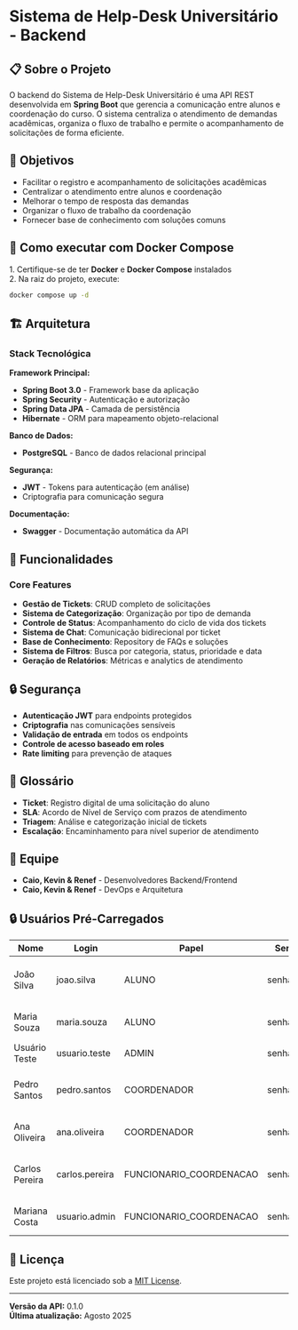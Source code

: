 # Sistema de Help-Desk Universitário - Backend

## 📋 Sobre o Projeto

O backend do Sistema de Help-Desk Universitário é uma API REST desenvolvida em **Spring Boot** que gerencia a comunicação entre alunos e coordenação do curso. O sistema centraliza o atendimento de demandas acadêmicas, organiza o fluxo de trabalho e permite o acompanhamento de solicitações de forma eficiente.

## 🎯 Objetivos

- Facilitar o registro e acompanhamento de solicitações acadêmicas
- Centralizar o atendimento entre alunos e coordenação
- Melhorar o tempo de resposta das demandas
- Organizar o fluxo de trabalho da coordenação
- Fornecer base de conhecimento com soluções comuns

## 🚀 Como executar com Docker Compose

1\. Certifique\-se de ter **Docker** e **Docker Compose** instalados  
2\. Na raiz do projeto, execute:
   ```bash
   docker compose up -d
   ```

## 🏗️ Arquitetura

### Stack Tecnológica

**Framework Principal:**
- **Spring Boot 3.0** - Framework base da aplicação
- **Spring Security** - Autenticação e autorização
- **Spring Data JPA** - Camada de persistência
- **Hibernate** - ORM para mapeamento objeto-relacional

**Banco de Dados:**
- **PostgreSQL** - Banco de dados relacional principal

**Segurança:**
- **JWT** - Tokens para autenticação (em análise)
- Criptografia para comunicação segura

**Documentação:**
- **Swagger** - Documentação automática da API

## 🚀 Funcionalidades

### Core Features

- **Gestão de Tickets**: CRUD completo de solicitações
- **Sistema de Categorização**: Organização por tipo de demanda
- **Controle de Status**: Acompanhamento do ciclo de vida dos tickets
- **Sistema de Chat**: Comunicação bidirecional por ticket
- **Base de Conhecimento**: Repository de FAQs e soluções
- **Sistema de Filtros**: Busca por categoria, status, prioridade e data
- **Geração de Relatórios**: Métricas e analytics de atendimento


## 🔒 Segurança

- **Autenticação JWT** para endpoints protegidos
- **Criptografia** nas comunicações sensíveis
- **Validação de entrada** em todos os endpoints
- **Controle de acesso baseado em roles**
- **Rate limiting** para prevenção de ataques


## 📝 Glossário

- **Ticket**: Registro digital de uma solicitação do aluno
- **SLA**: Acordo de Nível de Serviço com prazos de atendimento
- **Triagem**: Análise e categorização inicial de tickets
- **Escalação**: Encaminhamento para nível superior de atendimento

## 👥 Equipe

- **Caio, Kevin & Renef** - Desenvolvedores Backend/Frontend
- **Caio, Kevin & Renef** - DevOps e Arquitetura

## 🔒 Usuários Pré-Carregados

| Nome            | Login             | Papel                      | Senha    | Coordenação                           |
| --------------- | ----------------- | -------------------------- | -------- | ------------------------------------- |
| João Silva      | joao.silva        | ALUNO                      | senha123 | Coordenação de Engenharia de Software |
| Maria Souza     | maria.souza       | ALUNO                      | senha123 | Coordenação de Ciência da Computação  |
| Usuário Teste   | usuario.teste     | ADMIN                      | senha123 | —                                     |
| Pedro Santos    | pedro.santos      | COORDENADOR                | senha123 | Coordenação de Engenharia de Software |
| Ana Oliveira    | ana.oliveira      | COORDENADOR                | senha123 | Coordenação de Ciência da Computação  |
| Carlos Pereira  | carlos.pereira    | FUNCIONARIO_COORDENACAO    | senha123 | Coordenação de Engenharia de Software |
| Mariana Costa   | usuario.admin     | FUNCIONARIO_COORDENACAO    | senha123 | Coordenação de Ciência da Computação  |

## 📄 Licença

Este projeto está licenciado sob a [MIT License](LICENSE).

---

**Versão da API:** 0.1.0  
**Última atualização:** Agosto 2025
